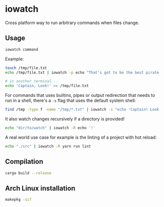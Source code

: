 # iowatch

Cross platform way to run arbitrary commands when files change.

## Usage

```bash
iowatch command
```

Example:

```bash
touch /tmp/file.txt
echo /tmp/file.txt | iowatch -p echo "That's got to be the best pirate I've ever seen"

# in another terminal...
echo 'Captain, Look!' >> /tmp/file.txt
```

For commands that uses builtins, pipes or output redirection that needs to run in a shell, there's a `-s` flag that uses the default system shell:

```bash
find /tmp -type f -name "/tmp/*.txt" | iowatch -s "echo 'Captain! Look!' | rev"
```

It also watch changes recursively if a directory is provided!

```bash
echo "dir/to/watch" | iowatch -R echo '!'
```

A real world use case for example is the linting of a project with hot reload:

```bash
echo "./src" | iowatch -R yarn run lint
```

## Compilation

```bash
cargo build --release
```

## Arch Linux installation

```bash
makepkg -sif
```
